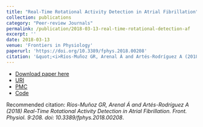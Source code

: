 ```yaml
---
title: "Real-Time Rotational Activity Detection in Atrial Fibrillation"
collection: publications
category: "Peer-review Journals"
permalink: /publication/2018-03-13-real-time-rotational-detection-af
excerpt: ''
date: 2018-03-13
venue: 'Frontiers in Physiology'
paperurl: 'https://doi.org/10.3389/fphys.2018.00208'
citation: '&quot;<i>Ríos-Muñoz GR, Arenal Á and Artés-Rodríguez A (2018) Real-Time Rotational Activity Detection in Atrial Fibrillation. Front. Physiol. 9:208. doi: 10.3389/fphys.2018.00208</i>.&quot;.'
---
```


* [Download paper here](https://doi.org/10.3389/fphys.2018.00208)
* [URI](https://hdl.handle.net/10016/34131)
* [PMC](https://www.ncbi.nlm.nih.gov/pmc/articles/PMC5859379/)
* [Code](https://github.com/griosmunoz/EGMLATDetection)

Recommended citation: <i>Ríos-Muñoz GR, Arenal Á and Artés-Rodríguez A (2018) Real-Time Rotational Activity Detection in Atrial Fibrillation. Front. Physiol. 9:208. doi: 10.3389/fphys.2018.00208</i>.
